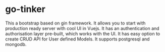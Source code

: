 # go-tinker
This a bootstrap based on gin framework. It allows you to start with production ready server with cool UI in Vuejs. It has an authentication and authorisation layer pre-built, which works with the UI. It has easy option to create CRUD API for User defined Models. It supports postgresql and mongodb.
